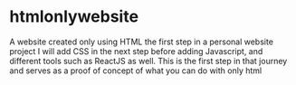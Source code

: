 # htmlonlywebsite
A website created only using HTML the first step in a personal website project
I will add CSS in the next step before adding Javascript, and different tools such as ReactJS as well. This is the first step in that journey and serves as a proof of concept of what you can do with only html
